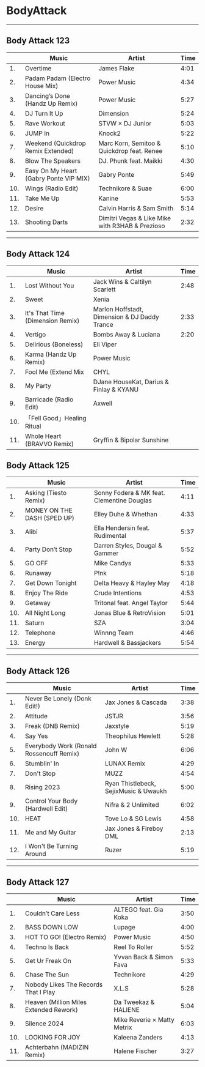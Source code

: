 # BodyAttack
---
## Body Attack 123
||Music|Artist|Time|
|----|----|----|----|
|1.|Overtime|James Flake|4:01|
|2.|Padam Padam (Electro House Mix)|Power Music|4:34|
|3.|Dancing’s Done (Handz Up Remix)|Power Music|5:27|
|4.|DJ Turn It Up|Dimension|5:24|
|5.|Rave Workout|STVW × DJ Junior	|5:03|
|6.|JUMP In|Knock2			|5:22|  
|7.|Weekend (Quickdrop Remix Extended)|Marc Korn, Semitoo & Quickdrop feat. Renee|			5:10|
|8.|Blow The Speakers				|DJ. Phunk feat. Maikki		|4:30|
|9.|Easy On My Heart (Gabry Ponte VIP MIX)|	Gabry Ponte|			5:49|
|10.|Wings (Radio Edit)				|Technikore & Suae		|6:00|
|11.|	Take Me Up|					Kanine|				5:53|
|12.|Desire					|Calvin Harris & Sam Smith	|5:14|
|13.|	Shooting Darts|	Dimitri Vegas & Like Mike with R3HAB & Prezioso|	2:32|
---
## Body Attack 124
||Music|Artist|Time|
|----|----|----|----|
|1.|Lost Without You|Jack Wins & Caltilyn Scarlett|2:48|
|2.|Sweet|Xenia||
|3.|It's That Time (Dimension Remix)|Marlon Hoffstadt, Dimension & DJ Daddy Trance|2:33|
|4.|Vertigo|Bombs Away & Luciana|2:20|
|5.|Delirious (Boneless)|Eli Viper||
|6.|Karma (Handz Up Remix)|Power Music||
|7.|Fool Me (Extend Mix|CHYL||
|8.|My Party|DJane HouseKat, Darius & Finlay & KYANU||
|9.|Barricade (Radio Edit)|Axwell||
|10.|「Fell Good」Healing Ritual||
|11.|Whole Heart (BRAVVO Remix)|Gryffin & Bipolar Sunshine||
## Body Attack 125
||Music|Artist|Time|
|----|----|----|----|
|1.|Asking (Tiesto Remix)|			Sonny Fodera & MK feat. Clementine Douglas|	4:11|
|2.|MONEY ON THE DASH (SPED UP)|	Elley Duhe & Whethan		|	4:33|
|3.|Alibi		|			Ella Hendersin feat. Rudimental	|	5:37|
|4.|Party Don’t Stop|			Darren Styles, Dougal & Gammer|		5:52|
|5.|	GO OFF|				Mike Candys|				5:33|
|6.|	Runaway|				P!nk|					5:18|
|7.|Get Down Tonight|			Delta Heavy & Hayley May|			4:18|
|8.|	Enjoy The Ride|			Crude Intentions|				4:53|
|9.|Getaway				|Tritonal feat. Angel Taylor|			5:44|
|10.|All Night Long|				Jonas Blue & RetroVision|			5:01|
|11.|Saturn|				SZA|					3:04|
|12.|Telephone|				Winnng Team	|			4:46|
|13.|Energy				|Hardwell & Bassjackers			|5:54|

---
## Body Attack 126
||Music|Artist|Time|
|----|----|----|----|
|1.|Never Be Lonely (Donk Edit!)|Jax Jones & Cascada|3:38|
|2.|Attitude|JSTJR|3:56|
|3.|Freak (DNB Remix)|Jaxstyle|5:19|
|4.|Say Yes|Theophilus Hewlett|5:28|
|5.|Everybody Work (Ronald Rossenouff Remix)|John W|6:06|
|6.|Stumblin' In |LUNAX Remix|4:29|
|7.|Don't Stop|MUZZ|4:54|
|8.|Rising 2023|Ryan Thistlebeck, SejixMusic & Uwaukh|5:00|
|9.|Control Your Body (Hardwell Edit)|Nifra & 2 Unlimited|6:02|
|10.|HEAT|Tove Lo & SG Lewis|4:58|
|11.|Me and My Guitar|Jax Jones & Fireboy DML|2:13|
|12.|I Won't Be Turning Around|Ruzer|5:19|

---
## Body Attack 127
||Music|Artist|Time|
|----|----|----|----|
|1.|Couldn’t Care Less|			ALTEGO feat. Gia Koka|			3:50|
|2.|BASS DOWN LOW|			Lupage|					4:00|
|3.|HOT TO GO! (Electro Remix)|		Power Music|				4:50|
|4.|Techno Is Back|				Reel To Roller|				5:52|
|5.|Get Ur Freak On|			Yvvan Back & Simon Fava|			5:33|
|6.|Chase The Sun|				Technikore|				4:29|
|7.|Nobody Likes The Records That I Play|	X.L.S|					5:28|
|8.|Heaven (Million Miles Extended Rework)|	Da Tweekaz & HALIENE|			5:04|
|9.|Silence 2024|				Mike Reverie × Matty Metrix|		6:03|
|10.|LOOKING FOR JOY|			Kaleena Zanders|				4:13|
|11.|Achterbahn (MADIZIN Remix)| 		Halene Fischer|				3:27|


